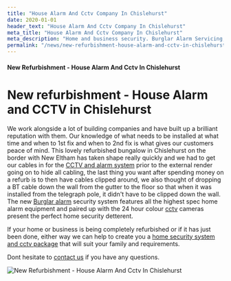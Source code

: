 ```yaml
---
title: "House Alarm And Cctv Company In Chislehurst"
date: 2020-01-01
header_text: "House Alarm And Cctv Company In Chislehurst"
meta_title: "House Alarm And Cctv Company In Chislehurst"
meta_description: "Home and business security. Burglar Alarm Servicing, Burglar Alarm Installation, Alarm Battery and CCTV company in Chislehurst. Call 020 8302 4065"
permalink: "/news/new-refurbishment-house-alarm-and-cctv-in-chislehurst/"
---
```


#### New Refurbishment - House Alarm And Cctv In Chislehurst

# New refurbishment - House Alarm and CCTV in Chislehurst

We work alongside a lot of building companies and have built up a brilliant reputation with them. Our knowledge of what needs to be installed at what time and when to 1st fix and when to 2nd fix is what gives our customers peace of mind. This lovely refurbished bungalow in Chislehurst on the border with New Eltham has taken shape really quickly and we had to get our cables in for the [CCTV and alarm system](/categories/special-offers.php) prior to the external render going on to hide all cabling, the last thing you want after spending money on a refurb is to then have cables clipped around, we also thought of dropping a BT cable down the wall from the gutter to the floor so that when it was installed from the telegraph pole, it didn\'t have to be clipped down the wall. The new [Burglar alarm](/categories/burglar-alarms.php) security system features all the highest spec home alarm equipment and paired up with the 24 hour colour [cctv](/categories/cctv.php) cameras present the perfect home security detterent.

If your home or business is being completely refurbished or if it has just been done, either way we can help to create you a [home security system and cctv package](/categories/special-offers.php) that will suit your family and requirements.

Dont hesitate to [contact us](/contact.php) if you have any questions.

![New Refurbishment - House Alarm And Cctv In Chislehurst](https://res.cloudinary.com/kbs/image/upload/wcza71enpbqpwwfjs7il.jpg)